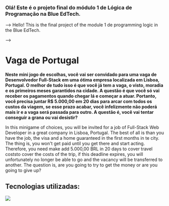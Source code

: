 ### Olá! Este é o projeto final do módulo 1 de Lógica de Programação na Blue EdTech.
--> Hello! This is the final project of the module 1 de programming logic in the Blue EdTech.

-->

<!DOCTYPE html>
<html lang="en">
<head>
  <meta charset="UTF-8">
  <meta http-equiv="X-UA-Compatible" content="IE=edge">
  <meta name="viewport" content="width=device-width, initial-scale=1.0">
</head>
<body>
  
  <h1> Vaga de Portugal </h1>
  <p> <strong> Neste mini jogo de escolhas, você vai ser convidado para uma vaga de Desenvolvedor Full-Stack em uma ótima empresa localizada em Lisboa, Portugal. O melhor de tudo isso é que você já tem a vaga, o visto, moradia e os primeiros meses garantidos na cidade. A questão é que você só vai receber os pagamentos quando chegar lá e começar a atuar. Portanto, você precisa juntar R$ 5.000,00 em 20 dias para arcar com todos os custos da viagem, se esse prazo acabar, você infelizmente não poderá mais ir e a vaga será passada para outro. A questão é, você vai tentar conseguir a grana ou vai desistir?</strong></p>
  
  <p>In this minigame of choices, you will be invited for a job of Full-Stack Web Developer in a great company in Lisboa, Portugal. The best of all is than you have the job, the visa and a home guaranteed in the first months in te city. The thing is, you won't get paid until you get there and start acting. Therefore, you need make add 5.000,00 BRL in 20 days to cover travel coststo cover the costs of the trip, if this deadline expires, you will unfortunately no longer be able to go and the vacancy will be transferred to another. The question is, are you going to try to get the money or are you going to give up? </p>
  
  <h2> Tecnologias utilizadas: </h2>
  <div>
 <a target="_blank"><img src="https://img.shields.io/badge/JavaScript-F7DF1E?style=for-the-badge&logo=javascript&logoColor=black" target="_blank"></a> 
</div>
  
</body>
</html>
